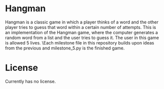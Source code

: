 # Hangman
Hangman is a classic game in which a player thinks of a word and the other player tries to guess that word within a certain number of attempts. This is an implementation of the Hangman game, where the computer generates a random word from a list and the user tries to guess it. The user in this game is allowed 5 lives.
\Each milestone file in this repository builds upon ideas from the previous and milestone_5.py is the finished game.


# License
Currently has no license.
